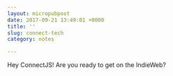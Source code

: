 ```yaml
---
layout: micropubpost
date: 2017-09-21 13:49:01 +0000
title: ''
slug: connect-tech
category: notes

---
```

Hey ConnectJS! Are you ready to get on the IndieWeb?
<style>
#webmention-form {
  display: none;
}
</style>
